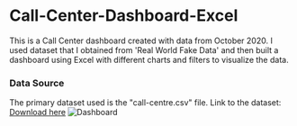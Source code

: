 # Call-Center-Dashboard-Excel
This is a Call Center dashboard created with data from October 2020. I used dataset that I obtained from 'Real World Fake Data' and then built a dashboard using Excel with different charts and filters to visualize the data.
### Data Source
The primary dataset used is the "call-centre.csv" file.
Link to the dataset: [Download here]( https://data.world/markbradbourne/rwfd-real-world-fake-data/workspace/file?filename=Call+Center.csv)
![Dashboard](https://github.com/Bukola4/Call-Center-Dashboard-Excel/assets/106938332/c41707d0-c067-4fb9-8447-9dd56a7dbce6)

